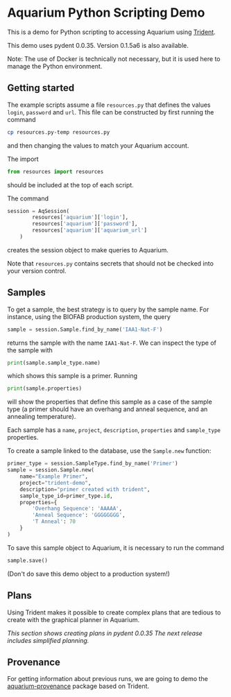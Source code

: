 # Aquarium Python Scripting Demo

This is a demo for Python scripting to accessing Aquarium using [Trident](klavinslab.org/trident).

This demo uses pydent 0.0.35.
Version 0.1.5a6 is also available.

Note: The use of Docker is technically not necessary, but it is used here to manage the Python environment.

## Getting started

The example scripts assume a file `resources.py` that defines the values `login`, `password` and `url`.
This file can be constructed by first running the command

```bash
cp resources.py-temp resources.py
```

and then changing the values to match your Aquarium account.

The import

```python
from resources import resources
```

should be included at the top of each script.

The command

```python
session = AqSession(
        resources['aquarium']['login'],
        resources['aquarium']['password'],
        resources['aquarium']['aquarium_url']
    )
```

creates the session object to make queries to Aquarium.

Note that `resources.py` contains secrets that should not be checked into your version control.

## Samples

To get a sample, the best strategy is to query by the sample name.
For instance, using the BIOFAB production system, the query

```python
sample = session.Sample.find_by_name('IAA1-Nat-F')
```

returns the sample with the name `IAA1-Nat-F`.
We can inspect the type of the sample with

```python
print(sample.sample_type.name)
```

which shows this sample is a primer.
Running

```python
print(sample.properties)
```

will show the properties that define this sample as a case of the sample type (a primer should have an overhang and anneal sequence, and an annealing temperature).

Each sample has a `name`, `project`, `description`, `properties` and `sample_type` properties.

To create a sample linked to the database, use the `Sample.new` function:

```python
primer_type = session.SampleType.find_by_name('Primer')
sample = session.Sample.new(
    name="Example Primer",
    project="trident-demo",
    description="primer created with trident",
    sample_type_id=primer_type.id,
    properties={
        'Overhang Sequence': 'AAAAA',
        'Anneal Sequence': 'GGGGGGGG',
        'T Anneal': 70
    }
)
```

To save this sample object to Aquarium, it is necessary to run the command

```python
sample.save()
```

(Don't do save this demo object to a production system!)

## Plans

Using Trident makes it possible to create complex plans that are tedious to create with the graphical planner in Aquarium.

*This section shows creating plans in pydent 0.0.35
The next release includes simplified planning.*


## Provenance

For getting information about previous runs, we are going to demo the [aquarium-provenance](https://github.com/klavinslab/aquarium-provenance) package based on Trident.



